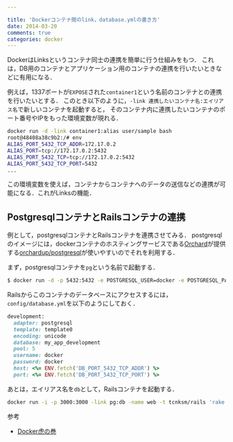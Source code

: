 ```yaml
---

title: 'Dockerコンテナ間のlink，database.ymlの書き方'
date: 2014-03-20
comments: true
categories: docker
---
```


DockerはLinksというコンテナ同士の連携を簡単に行う仕組みをもつ．
これは，DB用のコンテナとアプリケーション用のコンテナの連携を行いたいときなどに有用になる．

例えば，1337ポートが`EXPOSE`された`container1`という名前のコンテナとの連携を行いたいとする．
このとき以下のように，`-link 連携したいコンテナ名:エイリアス名`で新しいコンテナを起動すると，
そのコンテナ内に連携したいコンテナのポート番号やIPをもった環境変数が現れる．

```bash
docker run -d -link container1:alias user/sample bash
root@48408a38c9b2:/# env
ALIAS_PORT_5432_TCP_ADDR=172.17.0.2
ALIAS_PORT=tcp://172.17.0.2:5432
ALIAS_PORT_5432_TCP=tcp://172.17.0.2:5432
ALIAS_PORT_5432_TCP_PORT=5432
...
```
この環境変数を使えば，コンテナからコンテナへのデータの送信などの連携が可能になる．これがLinksの機能．

## PostgresqlコンテナとRailsコンテナの連携

例として，postgresqlコンテナとRailsコンテナを連携させてみる．
postgresqlのイメージには，dockerコンテナのホスティングサービスである[Orchard](https://orchardup.com/)が提供する[orchardup/postgresql]()が使いやすいのでそれを利用する．

まず，postgresqlコンテナを`pg`という名前で起動する．

```bash
$ docker run -d -p 5432:5432 -e POSTGRESQL_USER=docker -e POSTGRESQL_PASS=docker -name pg orchardup/postgresql
```

Railsからこのコンテナのデータベースにアクセスするには，`config/database.yml`を以下のようにしておく．

```ruby
development:
  adapter: postgresql
  template: template0
  encoding: unicode
  database: my_app_development
  pool: 5
  username: docker
  password: docker
  host: <%= ENV.fetch('DB_PORT_5432_TCP_ADDR') %>
  port: <%= ENV.fetch('DB_PORT_5432_TCP_PORT') %>
```

あとは，エイリアス名を`db`として，Railsコンテナを起動する．

```bash
docker run -i -p 3000:3000 -link pg:db -name web -t tcnksm/rails 'rake db:create && rake db:migrate && rails s'
```

参考

- [Docker虎の巻](https://gist.github.com/tcnksm/7700047)
